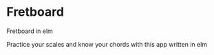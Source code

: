 # Fretboard
Fretboard in elm

Practice your scales and know your chords with this app written in elm
